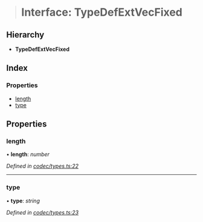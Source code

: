 > # Interface: TypeDefExtVecFixed

## Hierarchy

* **TypeDefExtVecFixed**

## Index

### Properties

* [length](_codec_types_.typedefextvecfixed.md#length)
* [type](_codec_types_.typedefextvecfixed.md#type)

## Properties

###  length

• **length**: *number*

*Defined in [codec/types.ts:22](https://github.com/polkadot-js/api/blob/9bd5c09/packages/types/src/codec/types.ts#L22)*

___

###  type

• **type**: *string*

*Defined in [codec/types.ts:23](https://github.com/polkadot-js/api/blob/9bd5c09/packages/types/src/codec/types.ts#L23)*